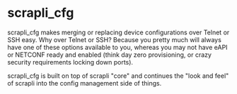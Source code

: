 # scrapli_cfg

scrapli_cfg makes merging or replacing device configurations over Telnet or SSH easy. Why over Telnet or SSH? 
Because you pretty much will always have one of these options available to you, whereas you may not have eAPI or 
NETCONF ready and enabled (think day zero provisioning, or crazy security requirements locking down ports).

scrapli_cfg is built on top of scrapli "core" and continues the "look and feel" of scrapli into the config 
management side of things.
